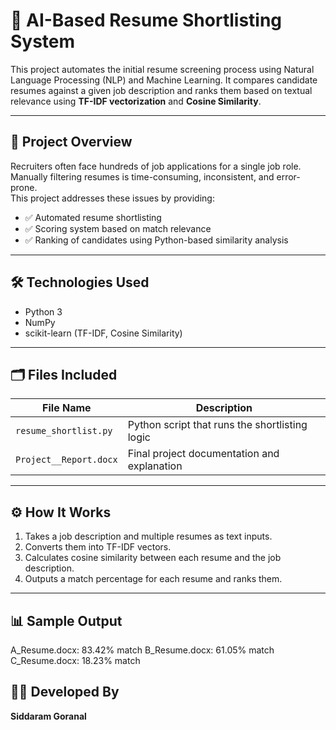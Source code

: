 # 🧠 AI-Based Resume Shortlisting System

This project automates the initial resume screening process using Natural Language Processing (NLP) and Machine Learning. It compares candidate resumes against a given job description and ranks them based on textual relevance using **TF-IDF vectorization** and **Cosine Similarity**.

---

## 📌 Project Overview

Recruiters often face hundreds of job applications for a single job role. Manually filtering resumes is time-consuming, inconsistent, and error-prone.  
This project addresses these issues by providing:
- ✅ Automated resume shortlisting
- ✅ Scoring system based on match relevance
- ✅ Ranking of candidates using Python-based similarity analysis

---

## 🛠️ Technologies Used

- Python 3
- NumPy
- scikit-learn (TF-IDF, Cosine Similarity)

---

## 🗂️ Files Included

| File Name              | Description                          |
|------------------------|--------------------------------------|
| `resume_shortlist.py`  | Python script that runs the shortlisting logic |
| `Project__Report.docx` | Final project documentation and explanation |

---

## ⚙️ How It Works

1. Takes a job description and multiple resumes as text inputs.
2. Converts them into TF-IDF vectors.
3. Calculates cosine similarity between each resume and the job description.
4. Outputs a match percentage for each resume and ranks them.

---

## 📊 Sample Output
A_Resume.docx: 83.42% match
B_Resume.docx: 61.05% match
C_Resume.docx: 18.23% match

## 👨‍💻 Developed By

**Siddaram Goranal**  
